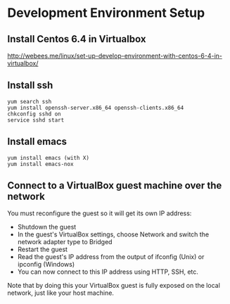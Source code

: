 Development Environment Setup
=============================

Install Centos 6.4 in Virtualbox
--------------------------------
http://webees.me/linux/set-up-develop-environment-with-centos-6-4-in-virtualbox/

Install ssh
-----------
    yum search ssh
    yum install openssh-server.x86_64 openssh-clients.x86_64
    chkconfig sshd on
    service sshd start

Install emacs
-------------
    yum install emacs (with X)
    yum install emacs-nox

Connect to a VirtualBox guest machine over the network
------------------------------------------------------
You must reconfigure the guest so it will get its own IP address:

+ Shutdown the guest
+ In the guest's VirtualBox settings, choose Network and switch the network adapter type to Bridged
+ Restart the guest
+ Read the guest's IP address from the output of ifconfig (Unix) or ipconfig (Windows)
+ You can now connect to this IP address using HTTP, SSH, etc.

Note that by doing this your VirtualBox guest is fully exposed on the local network, just like your host machine.
